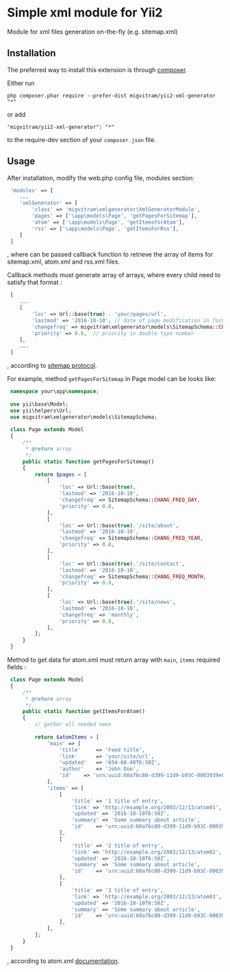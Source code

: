 Simple xml module for Yii2
==========================
Module for xml files generation on-the-fly (e.g. sitemap.xml)

Installation
------------

The preferred way to install this extension is through [composer](http://getcomposer.org/download/).

Either run

```
php composer.phar require --prefer-dist migvitram/yii2-xml-generator "*"
```

or add

```
"migvitram/yii2-xml-generator": "*"
```

to the require-dev section of your `composer.json` file.


Usage
-----

After installation, modify the web.php config file, modules section:

```php
 'modules' => [
    ...
    'xmlGenerator' => [
        'class' => 'migvitram\xmlgenerator\XmlGeneratorModule',
        'pages' => ['\app\models\Page', 'getPagesForSitemap'],
        'atom' => ['\app\models\Page', 'getItemsForAtom'],
        'rss' => ['\app\models\Page', 'getItemsForRss'],
    ]
 ]
```

, where can be passed callback function to retrieve the array of items for
sitemap.xml, atom.xml and rss.xml files.

Callback methods must generate array of arrays, where every child need to satisfy
that format : 

```php
 [
    ...
    [
        'loc' => Url::base(true) . 'your/pages/url',
        'lastmod' => '2016-10-10', // date of page modification in format 'Y-m-d'
        'changefreq' => migvitram\xmlgenerator\models\SitemapSchema::CHANG_FREQ_MONTH, // frequency of changing 
        'priority' => 0.8,  // priority in double type number
    ],
    ...
 ]
```

, according to [sitemap protocol](https://www.sitemaps.org/protocol.html).

For example, method `getPagesForSitemap` in Page model can be looks like:

```php
 namespace your\app\namespace;
 
 use yii\base\Model;
 use yii\helpers\Url;
 use migvitram\xmlgenerator\models\SitemapSchema;
 
 class Page extends Model
 {
     /**
      * @return array
      */
     public static function getPagesForSitemap()
     {
         return $pages = [
             [
                 'loc' => Url::base(true),
                 'lastmod' => '2016-10-10',
                 'changefreq' => SitemapSchema::CHANG_FREQ_DAY,
                 'priority' => 0.8,
             ],
             [
                 'loc' => Url::base(true).'/site/about',
                 'lastmod' => '2016-10-10',
                 'changefreq' => SitemapSchema::CHANG_FREQ_YEAR,
                 'priority' => 0.8,
             ],
             [
                 'loc' => Url::base(true).'/site/contact',
                 'lastmod' => '2016-10-10',
                 'changefreq' => SitemapSchema::CHANG_FREQ_MONTH,
                 'priority' => 0.8,
             ],
             [
                 'loc' => Url::base(true).'/site/news',
                 'lastmod' => '2016-10-10',
                 'changefreq' => 'monthly',
                 'priority' => 0.8,
             ],
         ];
     }
 }
```

Method to get data for atom.xml must return array with `main`, `items` required fields :

```php
 class Page extends Model
 {
     /**
      * @return array
      */
     public static function getItemsForAtom()
     {
         // gather all needed news
         
         return $atomItems = [
             'main' => [
                 'title'     => 'Feed title',
                 'link'      => 'your/site/url',
                 'updated'   => '654-68-48T6:50Z',
                 'author'    => 'John Doe',
                 'id'    => 'urn:uuid:60a76c80-d399-11d9-b93C-0003939e0af6 or some your own',
             ],
             'items' => [
                 [
                     'title' => '1 title of entry',
                     'link' => 'http://example.org/2003/12/13/atom01',
                     'updated' => '2016-10-10T6:50Z',
                     'summary' => 'Some summary about article',
                     'id'    => 'urn:uuid:60a76c80-d399-11d9-b93C-0003939e0af6 or some your own',
                 ],
                 [
                     'title' => '2 title of entry',
                     'link' => 'http://example.org/2003/12/13/atom02',
                     'updated' => '2016-10-10T6:50Z',
                     'summary' => 'Some summary about article',
                     'id'    => 'urn:uuid:60a76c80-d399-11d9-b93C-0003939e0af6 or some your own',
                 ],
                 [
                     'title' => '3 title of entry',
                     'link' => 'http://example.org/2003/12/13/atom03',
                     'updated' => '2016-10-10T6:50Z',
                     'summary' => 'Some summary about article',
                     'id'    => 'urn:uuid:60a76c80-d399-11d9-b93C-0003939e0af6 or some your own',
                 ],
             ],
         ];
     }
 }
```

, according to atom.xml [documentation](https://validator.w3.org/feed/docs/atom.html#sampleFeed). 